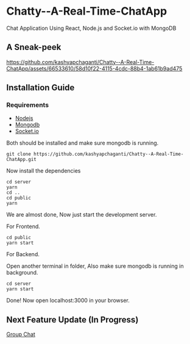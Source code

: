 # Chatty--A-Real-Time-ChatApp

Chat Application Using React, Node.js and Socket.io with MongoDB

## A Sneak-peek 


https://github.com/kashyapchaganti/Chatty--A-Real-Time-ChatApp/assets/66533610/58d10f22-4115-4cdc-88b4-1ab61b9ad475



## Installation Guide

### Requirements
- [Nodejs](https://nodejs.org/en/download)
- [Mongodb](https://www.mongodb.com/docs/manual/administration/install-community/)
- [Socket.io](https://socket.io/get-started/chat)

Both should be installed and make sure mongodb is running.

```shell
git clone https://github.com/kashyapchaganti/Chatty--A-Real-Time-ChatApp.git

```

Now install the dependencies
```shell
cd server
yarn
cd ..
cd public
yarn
```
We are almost done, Now just start the development server.

For Frontend.
```shell
cd public
yarn start
```
For Backend.

Open another terminal in folder, Also make sure mongodb is running in background.
```shell
cd server
yarn start
```

Done! Now open localhost:3000 in your browser.

## Next Feature Update (In Progress) 

[Group Chat](https://github.com/kashyapchaganti/Group-Chat-using-Socket/tree/master) 


